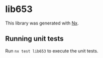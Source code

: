 # lib653

This library was generated with [Nx](https://nx.dev).

## Running unit tests

Run `nx test lib653` to execute the unit tests.
